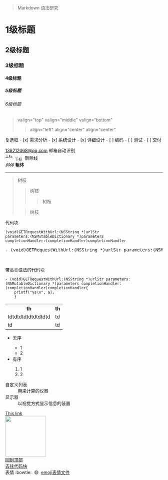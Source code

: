 >Markdown 语法研究

<h1>1级标题</h1>
<h2>2级标题</h2>
<h3>3级标题</h3>
<h4>4级标题</h4>
<h5>5级标题</h5>
<h6>6级标题</h6>
<blockquote>valign="top"   valign="middle"     valign=“bottom"
    <blockquote>align="left"   align="center"      align="center"</blockquote>
</blockquote>
复选框
- [x] 需求分析
- [x] 系统设计
- [x] 详细设计
- [ ] 编码
- [ ] 测试
- [ ] 交付    

136212068@qq.com 邮箱自动识别 <br>
<sup>上标</sup>&nbsp;&nbsp;<sub>下标</sub>&nbsp;&nbsp;<del>删除线</del> <br>
<i>斜体</i> <b>粗体</b>
<hr>
<blockquote>树枝
    <blockquote>树枝
        <blockquote>树枝</blockquote>
    </blockquote>
    <blockquote>树枝</blockquote>
</blockquote>

代码块 <a name="daima"></a><br>
<code>- (void)GETRequestWithUrl:(NSString *)urlStr parameters:(NSMutableDictionary *)parameters completionHandler:(completionHandler)completionHandler</code> <br>
<pre>- (void)GETRequestWithUrl:(NSString *)urlStr parameters:(NSMutableDictionary *)parameters completionHandler:(completionHandler)completionHandler</pre><br>
带高亮语法的代码块 <br>
``` objc
- (void)GETRequestWithUrl:(NSString *)urlStr parameters:(NSMutableDictionary *)parameters completionHandler:(completionHandler)completionHandler{
    printf("%s\n", a);
    }
```

<table>
    <tr>
        <th align="center">th</th>
        <th>th</th>
    </tr>
    <tr>
        <td>tdtdtdtdtdtdtdtdtd</td>
        <td>td</td>
    </tr>
    <tr>
        <td>td</td>
        <td>td</td>
    </tr>
</table>
<ul>
    <li>无序</li>
    <ul><li>1</li><li>2</li></ul>
    <li>有序</li>
    <ol>
        <li>1</li>
        <li>2</li>
    </ol>
</ul>
<dl>
   <dt>自定义列表</dt>
   <dd>用来计算的仪器</dd>
   <dt>显示器</dt>
   <dd>以视觉方式显示信息的装置</dd>
</dl>

<a href="http://p700.cn/">This link</a>  <br>
<img src="http://p700.cn/c/1.gif" width="130" /> <br>
<a href="#readme">回到顶部</a> <br>
<a href="#user-content-daima">去往代码块</a> <br>
表情 :bowtie:&nbsp;&nbsp;:smile:&nbsp;&nbsp;<a href="./emoji.md">emoji表情文件</a>